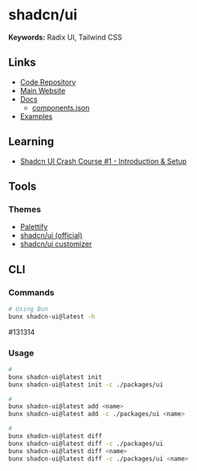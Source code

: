 # shadcn/ui

**Keywords:** Radix UI, Tailwind CSS

<!--
path:packages/ui path:components.json content:"https://ui.shadcn.com/schema.json"
-->

<!--
https://github.com/sadmann7/shadcn-table
https://github.com/rizzui/rizzui
-->

## Links

- [Code Repository](https://github.com/shadcn-ui/ui)
- [Main Website](https://ui.shadcn.com)
- [Docs](https://ui.shadcn.com/docs)
  - [components.json](https://ui.shadcn.com/docs/components-json)
- [Examples](https://github.com/shadcn-ui/ui/tree/main/apps/www/app/examples)

## Learning

- [Shadcn UI Crash Course #1 - Introduction & Setup](https://youtube.com/watch?v=wcTzlJi2Oz4)

## Tools

### Themes

- [Palettify](https://palettify.co)
- [shadcn/ui (official)](https://ui.shadcn.com/themes)
- [shadcn/ui customizer](https://shadcn-ui-customizer.vercel.app)

<!--
https://gradient.page/tools/shadcn-ui-theme-generator
https://github.com/Tellay/shadcn-ui-themes
https://github.com/kiliman/shadcn-custom-theme
-->

## CLI

### Commands

```sh
# Using Bun
bunx shadcn-ui@latest -h
```

#131314

### Usage

```sh
#
bunx shadcn-ui@latest init
bunx shadcn-ui@latest init -c ./packages/ui

#
bunx shadcn-ui@latest add <name>
bunx shadcn-ui@latest add -c ./packages/ui <name>

#
bunx shadcn-ui@latest diff
bunx shadcn-ui@latest diff -c ./packages/ui
bunx shadcn-ui@latest diff <name>
bunx shadcn-ui@latest diff -c ./packages/ui <name>
```

<!--
✔ Would you like to use TypeScript (recommended)? … yes
✔ Which style would you like to use? › Default
✔ Which color would you like to use as base color? › Zinc
✔ Where is your global CSS file? … src/styles/globals.css
✔ Would you like to use CSS variables for colors? … yes
✔ Are you using a custom tailwind prefix eg. tw-?
✔ Where is your tailwind.config.js located? … tailwind.config.ts
✔ Configure the import alias for components: … src/components
✔ Configure the import alias for utils: … src/lib/utils
✔ Are you using React Server Components? … yes
✔ Write configuration to components.json. Proceed? yes
-->

